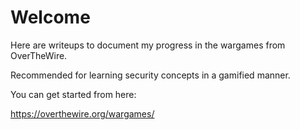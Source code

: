 # Welcome

Here are writeups to document my progress in the wargames from OverTheWire.

Recommended for learning security concepts in a gamified manner.

You can get started from here:

https://overthewire.org/wargames/
